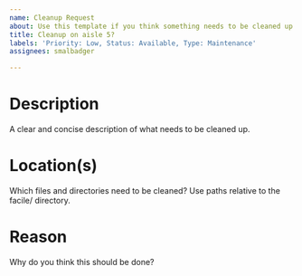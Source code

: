 ```yaml
---
name: Cleanup Request
about: Use this template if you think something needs to be cleaned up
title: Cleanup on aisle 5?
labels: 'Priority: Low, Status: Available, Type: Maintenance'
assignees: smalbadger

---
```


# Description
A clear and concise description of what needs to be cleaned up.

# Location(s)
Which files and directories need to be cleaned? Use paths relative to the facile/ directory.

# Reason
Why do you think this should be done?
